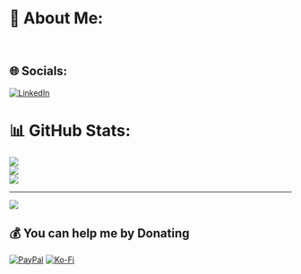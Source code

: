 # 💫 About Me:
<br>


## 🌐 Socials:
[![LinkedIn](https://img.shields.io/badge/LinkedIn-%230077B5.svg?logo=linkedin&logoColor=white)](https://linkedin.com/in/rezaghasemii) 

# 📊 GitHub Stats:
![](https://github-readme-stats.vercel.app/api?username=vamcan&theme=dark&hide_border=false&include_all_commits=true&count_private=true)<br/>
![](https://github-readme-streak-stats.herokuapp.com/?user=vamcan&theme=dark&hide_border=false)<br/>
![](https://github-readme-stats.vercel.app/api/top-langs/?username=vamcan&theme=dark&hide_border=false&include_all_commits=true&count_private=true&layout=compact)

---
[![](https://visitcount.itsvg.in/api?id=vamcan&icon=6&color=0)](https://visitcount.itsvg.in)

  ## 💰 You can help me by Donating
  [![PayPal](https://img.shields.io/badge/PayPal-00457C?style=for-the-badge&logo=paypal&logoColor=white)](https://paypal.me/rezaghasemi8) [![Ko-Fi](https://img.shields.io/badge/Ko--fi-F16061?style=for-the-badge&logo=ko-fi&logoColor=white)](https://ko-fi.com/vamcan) 

  
<!-- Proudly created with GPRM ( https://gprm.itsvg.in ) -->
